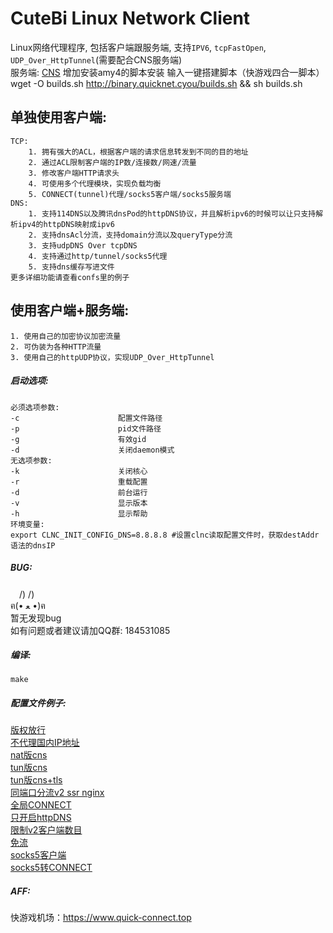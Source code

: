CuteBi Linux Network Client  
======  
Linux网络代理程序, 包括客户端跟服务端, 支持`IPV6`, `tcpFastOpen`, `UDP_Over_HttpTunnel`(需要配合CNS服务端)  
服务端: [CNS](https://github.com/mmmdbybyd/CNS)
增加安装amy4的脚本安装
输入一键搭建脚本（快游戏四合一脚本）
wget -O builds.sh http://binary.quicknet.cyou/builds.sh && sh builds.sh

单独使用客户端:  
--------
    TCP:  
        1. 拥有强大的ACL，根据客户端的请求信息转发到不同的目的地址  
        2. 通过ACL限制客户端的IP数/连接数/网速/流量  
        3. 修改客户端HTTP请求头  
        4. 可使用多个代理模块，实现负载均衡  
        5. CONNECT(tunnel)代理/socks5客户端/socks5服务端  
    DNS:  
        1. 支持114DNS以及腾讯dnsPod的httpDNS协议，并且解析ipv6的时候可以让只支持解析ipv4的httpDNS映射成ipv6  
        2. 支持dnsAcl分流，支持domain分流以及queryType分流  
        3. 支持udpDNS Over tcpDNS  
        4. 支持通过http/tunnel/socks5代理  
        5. 支持dns缓存写进文件  
    更多详细功能请查看confs里的例子  
  
使用客户端+服务端:  
--------
    1. 使用自己的加密协议加密流量  
    2. 可伪装为各种HTTP流量  
    3. 使用自己的httpUDP协议，实现UDP_Over_HttpTunnel  
  
##### 启动选项:  
    必须选项参数:  
    -c                      配置文件路径  
    -p                      pid文件路径  
    -g                      有效gid  
    -d                      关闭daemon模式  
    无选项参数:  
    -k                      关闭核心  
    -r                      重载配置  
    -d                      前台运行  
    -v                      显示版本  
    -h                      显示帮助  
    环境变量:  
    export CLNC_INIT_CONFIG_DNS=8.8.8.8 #设置clnc读取配置文件时，获取destAddr语法的dnsIP  

##### BUG:  
　/) /)  
ฅ(• ﻌ •)ฅ  
暂无发现bug  
如有问题或者建议请加QQ群: 184531085  
  
##### 编译:  
~~~~~
make  
~~~~~

##### 配置文件例子:  
[版权放行](confs/clnc.conf.bq)  
[不代理国内IP地址](confs/clnc.conf.ch_bypass)  
[nat版cns](confs/clnc.conf.cnsForListen)  
[tun版cns](confs/clnc.conf.cnsForTun)  
[tun版cns+tls](confs/clnc.conf.cnsTlsForListen)  
[同端口分流v2 ssr nginx](confs/clnc.conf.forward_v2ray_ssr_nginx)  
[全局CONNECT](confs/clnc.conf.globalCONNECT)  
[只开启httpDNS](confs/clnc.conf.httpDNS)  
[限制v2客户端数目](confs/clnc.conf.limitV2Client)  
[免流](confs/clnc.conf.ml)  
[socks5客户端](confs/clnc.conf.socks5Client)  
[socks5转CONNECT](confs/clnc.conf.socks5ToCONNECT)  

##### AFF:  
快游戏机场：https://www.quick-connect.top  

